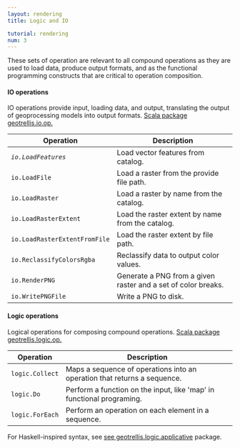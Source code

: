 ```yaml
---
layout: rendering
title: Logic and IO

tutorial: rendering
num: 3
---
```


These sets of operation are relevant to all compound operations as they are used to load data, produce output formats, and as the functional programming constructs that are critical to operation composition.

#### IO operations 

IO operations provide input, loading data, and output, translating the output of geoprocessing models
into output formats.  [Scala package geotrellis.io.op.](http://azavea.github.com/geotrellis/latest/api/#geotrellis.io.op.package)

<table class="bordered-table zebra-striped">
      <thead>
          <tr>
            <th>Operation</th>
            <th>Description</th>
          </tr>
        </thead>
        <tbody>
<tr><td><code><i>io.LoadFeatures</i></code></td><td>Load vector features from catalog.</td></tr>
<tr><td><code>io.LoadFile</code></td><td>Load a raster from the provide file path.</td></tr>
<tr><td><code>io.LoadRaster</code></td><td>Load a raster by name from the catalog.</td></tr>
<tr><td><code>io.LoadRasterExtent</code></td><td>Load the raster extent by name from the catalog.</td></tr>
<tr><td><code>io.LoadRasterExtentFromFile</code></td><td>Load the raster extent by file path.</td></tr>
<tr><td><code>io.ReclassifyColorsRgba</code></td><td>Reclassify data to output color values.</td></tr>
<tr><td><code>io.RenderPNG</code></td><td>Generate a PNG from a given raster and a set of color breaks.</td></tr>
<tr><td><code>io.WritePNGFile</code></td><td>Write a PNG to disk.</td></tr>
</tbody>
</table>

#### Logic operations

Logical operations for composing compound operations.  [Scala package geotrellis.logic.op.](http://azavea.github.com/geotrellis/latest/api/#geotrellis.logic.op.package)

<table class="bordered-table zebra-striped">
      <thead>
          <tr>
            <th>Operation</th>
            <th>Description</th>
          </tr>
        </thead>
        <tbody>
<tr><td><code>logic.Collect</code></td><td>Maps a sequence of operations into an operation that returns a sequence.</td></tr>
<tr><td><code>logic.Do</code></td><td>Perform a function on the input, like 'map' in functional programing.</td></tr>
<tr><td><code>logic.ForEach</code></td><td>Perform an operation on each element in a sequence.</td></tr>
</tbody>
</table>

For Haskell-inspired syntax, see [see geotrellis.logic.applicative](http://azavea.github.com/geotrellis/latest/api/#geotrellis.logic.applicative.package) package.
